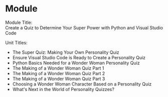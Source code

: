 # Module

Module Title:  
Create a Quiz to Determine Your Super Power with Python and Visual Studio Code

Unit Titles:  
- The Super Quiz: Making Your Own Personality Quiz
- Ensure Visual Studio Code is Ready to Create a Personality Quiz
- Python Basics Needed for a Wonder Woman Personality Quiz
- The Making of a Wonder Woman Quiz Part 1
- The Making of a Wonder Woman Quiz Part 2
- The Making of a Wonder Woman Quiz Part 3
- Choosing a Wonder Woman Character Based on a Personality Quiz 
- What's Next in the World of Personality Quizzes?